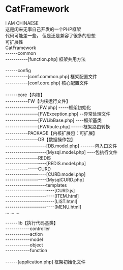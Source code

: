 # CatFramework<br>
I AM CHINAESE<br>
这是闲来无事自己开发的一个PHP框架<br>
代码可能差一些， 但是还是兼容了很多的思想<br>
可扩展性<br>
CatFramework<br>
------common<br>
-----------[function.php]      框架共用方法<br>
<br>
------config<br>
-----------[conf.common.php]   框架配置文件<br>
-----------[conf.core.php]     核心配置文件<br>
<br>
------core【内核】<br>
-----------FW【内核运行文件】<br>
----------------[FW.php]       -----框架初始化<br>
----------------[FWException.php] --异常处理文件<br>
----------------[FWLibBase.php] ----框架基类<br>
----------------[FWRoute.php] ------框架路由转换<br>
-----------PACKAGE【内核扩展包：可扩展】<br>
----------------DB【数据操作包】<br>
--------------------[DB.model.php] -------包入口文件<br>
--------------------[Mysql.model.php] ----包执行文件<br>
----------------REDIS<br>
--------------------[REDIS.model.php]<br>
----------------CURD<br>
--------------------[CURD.model.php]<br>
--------------------[MysqlCURD.php]<br>
--------------------templates<br>
------------------------[CURD.js]<br>
------------------------[ITEM.html]<br>
------------------------[LIST.html]<br>
------------------------[MENU.html]<br>
...
...
...

------lib【执行代码基类】<br>
------------controller<br>
------------action<br>
------------model<br>
------------object<br>
------------function<br>
<br>
------[application.php] 框架初始化文件<br>
